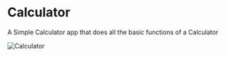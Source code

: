 # Calculator
A Simple Calculator app that does all the basic functions of a Calculator

![Calculator](https://user-images.githubusercontent.com/119485192/233768049-3420a5b6-b0b6-4856-9a43-7d908f135017.PNG)
